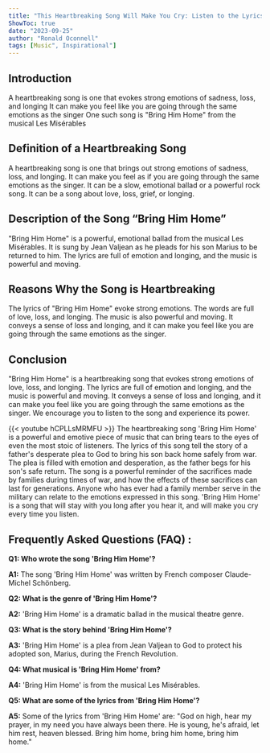 ```yaml
---
title: "This Heartbreaking Song Will Make You Cry: Listen to the Lyrics of 'Bring Him Home' Now!"
ShowToc: true 
date: "2023-09-25"
author: "Ronald Oconnell" 
tags: [Music", Inspirational"]
---
```

## Introduction 

A heartbreaking song is one that evokes strong emotions of sadness, loss, and longing It can make you feel like you are going through the same emotions as the singer One such song is "Bring Him Home" from the musical Les Misérables 

## Definition of a Heartbreaking Song 

A heartbreaking song is one that brings out strong emotions of sadness, loss, and longing. It can make you feel as if you are going through the same emotions as the singer. It can be a slow, emotional ballad or a powerful rock song. It can be a song about love, loss, grief, or longing. 

## Description of the Song “Bring Him Home”

"Bring Him Home" is a powerful, emotional ballad from the musical Les Misérables. It is sung by Jean Valjean as he pleads for his son Marius to be returned to him. The lyrics are full of emotion and longing, and the music is powerful and moving. 

## Reasons Why the Song is Heartbreaking

The lyrics of "Bring Him Home" evoke strong emotions. The words are full of love, loss, and longing. The music is also powerful and moving. It conveys a sense of loss and longing, and it can make you feel like you are going through the same emotions as the singer. 

## Conclusion

"Bring Him Home" is a heartbreaking song that evokes strong emotions of love, loss, and longing. The lyrics are full of emotion and longing, and the music is powerful and moving. It conveys a sense of loss and longing, and it can make you feel like you are going through the same emotions as the singer. We encourage you to listen to the song and experience its power.

{{< youtube hCPLLsMRMFU >}} 
The heartbreaking song 'Bring Him Home' is a powerful and emotive piece of music that can bring tears to the eyes of even the most stoic of listeners. The lyrics of this song tell the story of a father's desperate plea to God to bring his son back home safely from war. The plea is filled with emotion and desperation, as the father begs for his son's safe return. The song is a powerful reminder of the sacrifices made by families during times of war, and how the effects of these sacrifices can last for generations. Anyone who has ever had a family member serve in the military can relate to the emotions expressed in this song. 'Bring Him Home' is a song that will stay with you long after you hear it, and will make you cry every time you listen.

## Frequently Asked Questions (FAQ) :
**Q1: Who wrote the song 'Bring Him Home'?**

**A1:** The song 'Bring Him Home' was written by French composer Claude-Michel Schönberg.

**Q2: What is the genre of 'Bring Him Home'?**

**A2:** 'Bring Him Home' is a dramatic ballad in the musical theatre genre.

**Q3: What is the story behind 'Bring Him Home'?**

**A3:** 'Bring Him Home' is a plea from Jean Valjean to God to protect his adopted son, Marius, during the French Revolution.

**Q4: What musical is 'Bring Him Home' from?**

**A4:** 'Bring Him Home' is from the musical Les Misérables.

**Q5: What are some of the lyrics from 'Bring Him Home'?**

**A5:** Some of the lyrics from 'Bring Him Home' are: "God on high, hear my prayer, in my need you have always been there. He is young, he's afraid, let him rest, heaven blessed. Bring him home, bring him home, bring him home."



